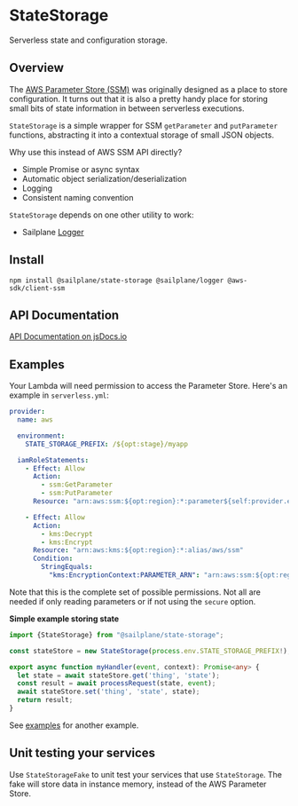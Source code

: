 # StateStorage

Serverless state and configuration storage.

## Overview

The [AWS Parameter Store (SSM)](https://docs.aws.amazon.com/systems-manager/latest/userguide/systems-manager-parameter-store.html)
was originally designed as a place to store configuration. It turns out that
it is also a pretty handy place for storing small bits of state information in between serverless executions.

`StateStorage` is a simple wrapper for SSM `getParameter` and `putParameter` functions, abstracting it into
a contextual storage of small JSON objects.

Why use this instead of AWS SSM API directly?

- Simple Promise or async syntax
- Automatic object serialization/deserialization
- Logging
- Consistent naming convention

`StateStorage` depends on one other utility to work:

- Sailplane [Logger](logger.md)

## Install

```shell
npm install @sailplane/state-storage @sailplane/logger @aws-sdk/client-ssm
```

## API Documentation

[API Documentation on jsDocs.io](https://www.jsdocs.io/package/@sailplane/state-storage)

## Examples

Your Lambda will need permission to access the Parameter Store. Here's an example in `serverless.yml`:

```yaml
provider:
  name: aws

  environment:
    STATE_STORAGE_PREFIX: /${opt:stage}/myapp

  iamRoleStatements:
    - Effect: Allow
      Action:
        - ssm:GetParameter
        - ssm:PutParameter
      Resource: "arn:aws:ssm:${opt:region}:*:parameter${self:provider.environment.STATE_STORAGE_PREFIX}/*"

    - Effect: Allow
      Action:
        - kms:Decrypt
        - kms:Encrypt
      Resource: "arn:aws:kms:${opt:region}:*:alias/aws/ssm"
      Condition:
        StringEquals:
          "kms:EncryptionContext:PARAMETER_ARN": "arn:aws:ssm:${opt:region}:*:parameter${self:provider.environment.STATE_STORAGE_PREFIX}/*"
```

Note that this is the complete set of possible permissions.
Not all are needed if only reading parameters or if not using the `secure` option.

**Simple example storing state**

```ts
import {StateStorage} from "@sailplane/state-storage";

const stateStore = new StateStorage(process.env.STATE_STORAGE_PREFIX!);

export async function myHandler(event, context): Promise<any> {
  let state = await stateStore.get('thing', 'state');
  const result = await processRequest(state, event);
  await stateStore.set('thing', 'state', state);
  return result;
}
```

See [examples](examples.md) for another example.


## Unit testing your services

Use `StateStorageFake` to unit test your services that use `StateStorage`. The fake will
store data in instance memory, instead of the AWS Parameter Store.
